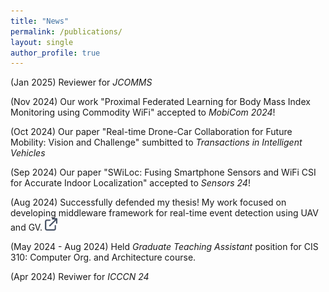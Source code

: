 ```yaml
---
title: "News"
permalink: /publications/
layout: single
author_profile: true
---
```


(Jan 2025) Reviewer for _JCOMMS_ 

(Nov 2024) Our work "Proximal Federated Learning for Body Mass Index Monitoring using Commodity WiFi" accepted to _MobiCom 2024_!

(Oct 2024) Our paper "Real-time Drone-Car Collaboration for Future Mobility: Vision and Challenge" sumbitted to _Transactions in Intelligent Vehicles_

(Sep 2024) Our paper "SWiLoc: Fusing Smartphone Sensors and WiFi CSI for Accurate Indoor Localization" accepted to _Sensors 24_!

(Aug 2024) Successfully defended my thesis! My work focused on developing middleware framework for real-time event detection using UAV and GV.
<a href="https://deepblue.lib.umich.edu/handle/2027.42/195589" target="_blank">
  <img src="link_icon.png" alt="Reference 1" style="width: 20px; height: 20px;">
</a>

(May 2024 - Aug 2024) Held _Graduate Teaching Assistant_ position for CIS 310: Computer Org. and Architecture course.

(Apr 2024) Reviwer for _ICCCN 24_
